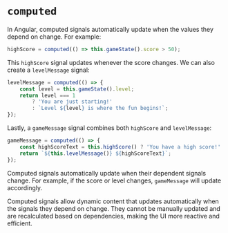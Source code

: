 # `computed`

In Angular, computed signals automatically update when the values they depend on change. For example:

```typescript
highScore = computed(() => this.gameState().score > 50);
```

This `highScore` signal updates whenever the score changes. We can also create a `levelMessage` signal:

```typescript
levelMessage = computed(() => {
    const level = this.gameState().level;
    return level === 1
        ? 'You are just starting!'
        : `Level ${level} is where the fun begins!`;
});
```

Lastly, a `gameMessage` signal combines both `highScore` and `levelMessage`:

```typescript
gameMessage = computed(() => {
    const highScoreText = this.highScore() ? 'You have a high score!' : '';
    return `${this.levelMessage()} ${highScoreText}`;
});
```

Computed signals automatically update when their dependent signals change.
For example, if the score or level changes, `gameMessage` will update accordingly.

Computed signals allow dynamic content that updates automatically when the signals they depend on change.
They cannot be manually updated and are recalculated based on dependencies,
making the UI more reactive and efficient.
